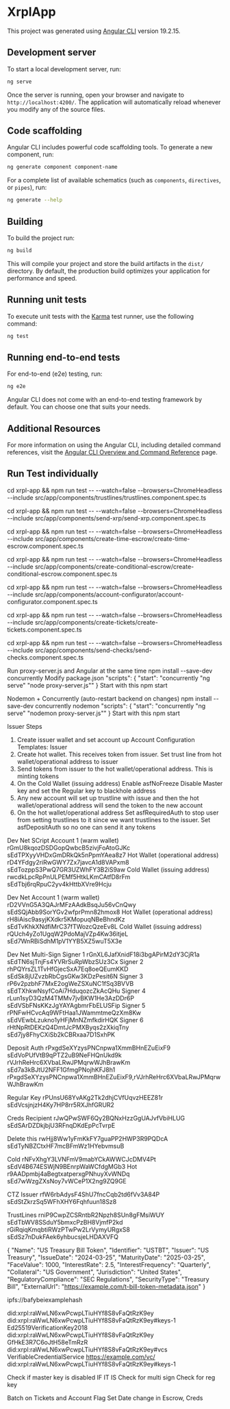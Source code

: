 # XrplApp

This project was generated using [Angular CLI](https://github.com/angular/angular-cli) version 19.2.15.

## Development server

To start a local development server, run:

```bash
ng serve
```

Once the server is running, open your browser and navigate to `http://localhost:4200/`. The application will automatically reload whenever you modify any of the source files.

## Code scaffolding

Angular CLI includes powerful code scaffolding tools. To generate a new component, run:

```bash
ng generate component component-name
```

For a complete list of available schematics (such as `components`, `directives`, or `pipes`), run:

```bash
ng generate --help
```

## Building

To build the project run:

```bash
ng build
```

This will compile your project and store the build artifacts in the `dist/` directory. By default, the production build optimizes your application for performance and speed.

## Running unit tests

To execute unit tests with the [Karma](https://karma-runner.github.io) test runner, use the following command:

```bash
ng test
```

## Running end-to-end tests

For end-to-end (e2e) testing, run:

```bash
ng e2e
```

Angular CLI does not come with an end-to-end testing framework by default. You can choose one that suits your needs.

## Additional Resources

For more information on using the Angular CLI, including detailed command references, visit the [Angular CLI Overview and Command Reference](https://angular.dev/tools/cli) page.

## Run Test individually

cd xrpl-app && npm run test -- --watch=false --browsers=ChromeHeadless --include src/app/components/trustlines/trustlines.component.spec.ts

cd xrpl-app && npm run test -- --watch=false --browsers=ChromeHeadless --include src/app/components/send-xrp/send-xrp.component.spec.ts

cd xrpl-app && npm run test -- --watch=false --browsers=ChromeHeadless --include src/app/components/create-time-escrow/create-time-escrow.component.spec.ts

cd xrpl-app && npm run test -- --watch=false --browsers=ChromeHeadless --include src/app/components/create-conditional-escrow/create-conditional-escrow.component.spec.ts

cd xrpl-app && npm run test -- --watch=false --browsers=ChromeHeadless --include src/app/components/account-configurator/account-configurator.component.spec.ts

cd xrpl-app && npm run test -- --watch=false --browsers=ChromeHeadless --include src/app/components/create-tickets/create-tickets.component.spec.ts

cd xrpl-app && npm run test -- --watch=false --browsers=ChromeHeadless --include src/app/components/send-checks/send-checks.component.spec.ts

Run proxy-server.js and Angular at the same time
npm install --save-dev concurrently
Modify package.json
"scripts": {
"start": "concurrently \"ng serve\" \"node proxy-server.js\""
}
Start with this
npm start

Nodemon + Concurrently (auto-restart backend on changes)
npm install --save-dev concurrently nodemon
"scripts": {
"start": "concurrently \"ng serve\" \"nodemon proxy-server.js\""
}
Start with this
npm start

Issuer Steps

1. Create issuer wallet and set account up
   Account Configuration Templates: Issuer
2. Create hot wallet. This receives token from issuer.
   Set trust line from hot wallet/operational address to issuer
3. Send tokens from issuer to the hot wallet/operational address. This is minting tokens
4. On the Cold Wallet (issuing address)
   Enable asfNoFreeze
   Disable Master key and set the Regular key to blackhole address
5. Any new account will set up trustline with issue and then the hot wallet/operational address will send the token to the new account
6. On the hot wallet/operational address
   Set asfRequiredAuth to stop user from setting trustlines to it since we want trustlines to the issuer.
   Set asfDepositAuth so no one can send it any tokens

Dev Net SCript
Account 1 (warm wallet)
rGmU8kqozDSDGopQwbcB5zivjFoAtoGJKc
sEdTPXyyVHDxGmDRkQk5nPpmYAea8z7
Hot Wallet (operational address)
rD4YFdgy2riRwGWY7Zx7javcA1d8VAPxm8
sEdTozppS3PwQ7GR3UZWhFY3B2iS9aw
Cold Wallet (issuing address)
rwcdkLpcRpPnULPEMf5HtkLKmCAtfD8rFm
sEdTbj6rqRpuC2yv4kHttbXVre9Hcju

Dev Net
Account 1 (warm wallet)
rD2VVnG5A3QAJrMFzAAdkBsqJu56vCnQwy
sEdSQjAbb9SorYGv2wfprPmn82hmox8
Hot Wallet (operational address)
rH8iAisc9asyjKXdkr5KMopuqNBeBhndKz
sEdTvKhkXNdfiMrC37fTWozcQzeEv8L
Cold Wallet (issuing address)
rQUch4yZo1UgqW2PdoMajVZp4Kw36itjeL
sEd7WnRBiSdhM1pV1YYB5XZ5wuT5X3e

Dev Net
Multi-Sign
Signer 1
rGnXL6JafXnidF18i3bgAPirM2dY3CjR1a
sEdTN6sjTnjFs4YVRrSuRpWbzSUz3Cx
Signer 2
rhPQYrsZL1TvHfGjecSxA7Eq8oeQEumKKD
sEdSk8jUZvzbRbCgsGKw3KDzPesit6N
Signer 3
rP6v2pzbhF7MxE2ogWeZSXuNC1fSq3BVVB
sEdTXhkwNsyfCoAi7HduqozcZkAcQHu
Signer 4
rLun1syD3QzM4TMMv7jvBKW1He3AzDDr6P
sEdVSbFNsKKzJgYAYAgbmrFbELUSFip
Signer 5
rPNFwHCvcAq9WFtHaa1JWammtmeQzXm8Kw
sEdVEwbLzukno1yHFjMnNZmfkdirHQK
Signer 6
rHtNpRtDEKzQ4DmtJcPMXByqs2zXkiqTny
sEd7jy8FhyCXiSb2kCBRxaa7D1SxhPK

Deposit Auth
rPxgdSeXYzysPNCnpwa1XmmBHnEZuEixF9
sEdVoPUfVtB9qPTZ2uB9NeFHQnUkd9k
rVJrhReHrc6XVbaLRwJPMqrwWJhBrawKm
sEd7a3kBJtU2NFF1GfmgPNojhKFJ8h1
rPxgdSeXYzysPNCnpwa1XmmBHnEZuEixF9,rVJrhReHrc6XVbaLRwJPMqrwWJhBrawKm

Regular Key
rPUnsU68YvAKg2Tk2dhjCVfUqvzHEEZ81r
sEdVcsjnjzH4Ky7HP8rr5RXJhfGRUR2

Creds Recipient
rJwQPwSWF6Qy2BQNxHzzGgUAJvfVbiHLUG
sEdSArDZDkjbjU3RFnqDKdEpPcTvrpE

Delete this
rwHjj8Ww1yFmKkFY7guaPP2HWP3R9PQDcA
sEdTyNBZCtxHF7mcBFmWz1HYebvmsuB

Cold
rNFvXhgY3LVNFmV9mabYCkAWWCJcDMV4Pt
sEdV4B674ESWjN9BEnrpWaWCfdgMGb3
Hot
r9AADpmbj4aBegtxatperxgPNhuyXvWNDq
sEd7wWzgZXsNoy7vWCeP1X2ng9ZQ9GE

CTZ Issuer
rfW6rbAdysF4ShU7fncCqb2td6fVv3A84P
sEdStZkrzSq5WFhXHY6Fqhfuun18Sz8

TrustLines
rniP9CwpZCSRntbR2Npzh8SUn8gFMsiWUY
sEdTbWV8SSduY5bmxcPzBH8VjmfP2kd
rGiRqiqKmqbtiRWzPTwPw2LrVymyURgxS8
sEdSz7nDukFAek6yhbucsjeLHDAXVFQ

{
"Name": "US Treasury Bill Token",
"Identifier": "USTBT",
"Issuer": "US Treasury",
"IssueDate": "2024-03-25",
"MaturityDate": "2025-03-25",
"FaceValue": 1000,
"InterestRate": 2.5,
"InterestFrequency": "Quarterly",
"Collateral": "US Government",
"Jurisdiction": "United States",
"RegulatoryCompliance": "SEC Regulations",
"SecurityType": "Treasury Bill",
"ExternalUrl": "https://example.com/t-bill-token-metadata.json"
}

ipfs://bafybeiexamplehash

did:xrpl:raWwLN6xwPcwpLTiuHYf8S8vFaQtRzK9ey
did:xrpl:raWwLN6xwPcwpLTiuHYf8S8vFaQtRzK9ey#keys-1
Ed25519VerificationKey2018
did:xrpl:raWwLN6xwPcwpLTiuHYf8S8vFaQtRzK9ey
GfHkE3R7C6oJtH58eTmRzR
did:xrpl:raWwLN6xwPcwpLTiuHYf8S8vFaQtRzK9ey#vcs
VerifiableCredentialService
https://example.com/vc/
did:xrpl:raWwLN6xwPcwpLTiuHYf8S8vFaQtRzK9ey#keys-1

Check if master key is disabled
IF IT IS
Check for multi sign
Check for reg key

Batch on Tickets and Account Flag Set
Date change in Escrow, Creds
